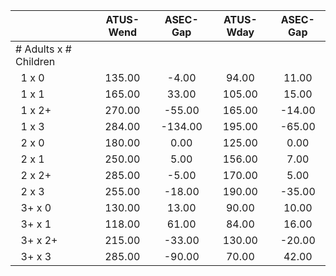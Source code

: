 
|                      |    ATUS-Wend |     ASEC-Gap |    ATUS-Wday |     ASEC-Gap |
| -------------------- | :----------: | :----------: | :----------: | :----------: |
| # Adults x # Children |              |              |              |              |
| &nbsp;&nbsp;1 x 0    |       135.00 |        -4.00 |        94.00 |        11.00 |
| &nbsp;&nbsp;1 x 1    |       165.00 |        33.00 |       105.00 |        15.00 |
| &nbsp;&nbsp;1 x 2+   |       270.00 |       -55.00 |       165.00 |       -14.00 |
| &nbsp;&nbsp;1 x 3    |       284.00 |      -134.00 |       195.00 |       -65.00 |
| &nbsp;&nbsp;2 x 0    |       180.00 |         0.00 |       125.00 |         0.00 |
| &nbsp;&nbsp;2 x 1    |       250.00 |         5.00 |       156.00 |         7.00 |
| &nbsp;&nbsp;2 x 2+   |       285.00 |        -5.00 |       170.00 |         5.00 |
| &nbsp;&nbsp;2 x 3    |       255.00 |       -18.00 |       190.00 |       -35.00 |
| &nbsp;&nbsp;3+ x 0   |       130.00 |        13.00 |        90.00 |        10.00 |
| &nbsp;&nbsp;3+ x 1   |       118.00 |        61.00 |        84.00 |        16.00 |
| &nbsp;&nbsp;3+ x 2+  |       215.00 |       -33.00 |       130.00 |       -20.00 |
| &nbsp;&nbsp;3+ x 3   |       285.00 |       -90.00 |        70.00 |        42.00 |

